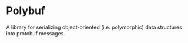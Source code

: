Polybuf
=======

A library for serializing object-oriented (i.e. polymorphic) data structures into protobuf messages.
